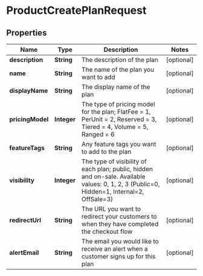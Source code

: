 

# ProductCreatePlanRequest


## Properties

| Name | Type | Description | Notes |
|------------ | ------------- | ------------- | -------------|
|**description** | **String** | The description of the plan |  [optional] |
|**name** | **String** | The name of the plan you want to add |  [optional] |
|**displayName** | **String** | The display name of the plan |  [optional] |
|**pricingModel** | **Integer** | The type of pricing model for the plan; FlatFee &#x3D; 1, PerUnit &#x3D; 2, Reserved &#x3D; 3, Tiered &#x3D; 4, Volume &#x3D; 5, Ranged &#x3D; 6 |  [optional] |
|**featureTags** | **String** | Any feature tags you want to add to the plan |  [optional] |
|**visibility** | **Integer** | The type of visibility of each plan; public, hidden and on-sale. Available values: 0, 1, 2, 3 (Public&#x3D;0, Hidden&#x3D;1, Internal&#x3D;2, OffSale&#x3D;3) |  [optional] |
|**redirectUrl** | **String** | The URL you want to redirect your customers to when they have completed the checkout flow |  [optional] |
|**alertEmail** | **String** | The email you would like to receive an alert when a customer signs up for this plan |  [optional] |



